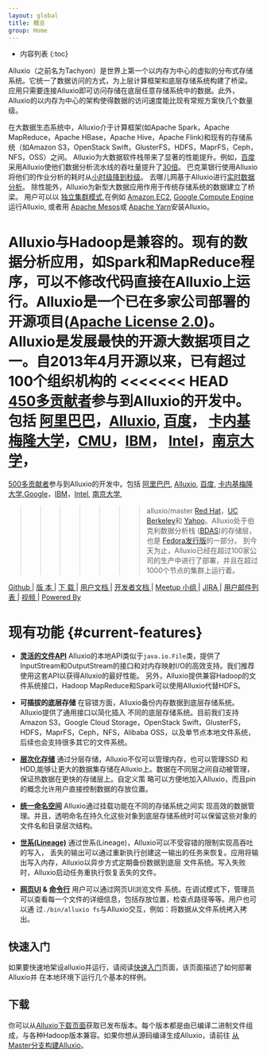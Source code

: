 ```yaml
---
layout: global
title: 概览
group: Home
---
```


* 内容列表
{:toc}

Alluxio（之前名为Tachyon）是世界上第一个以内存为中心的虚拟的分布式存储系统。它统一了数据访问的方式，为上层计算框架和底层存储系统构建了桥梁。
应用只需要连接Alluxio即可访问存储在底层任意存储系统中的数据。此外，Alluxio的以内存为中心的架构使得数据的访问速度能比现有常规方案快几个数量级。

在大数据生态系统中，Alluxio介于计算框架(如Apache Spark，Apache MapReduce，Apache HBase，Apache Hive，Apache Flink)和现有的存储系统（如Amazon S3，OpenStack Swift，GlusterFS，HDFS，MaprFS，Ceph，NFS，OSS）之间。
Alluxio为大数据软件栈带来了显著的性能提升。例如，[百度](https://www.baidu.com)采用Alluxio使他们数据分析流水线的吞吐量提升了[30倍](http://www.alluxio.com/assets/uploads/2016/02/Baidu-Case-Study.pdf)。
巴克莱银行使用Alluxio将他们的作业分析的耗时从[小时级降到秒级](https://dzone.com/articles/Accelerate-In-Memory-Processing-with-Spark-from-Hours-to-Seconds-With-Tachyon)。
去哪儿网基于Alluxio进行[实时数据分析](http://www.alluxio.com/2016/07/qunar-performs-real-time-data-analytics-up-to-300x-faster-with-alluxio/)。
除性能外，Alluxio为新型大数据应用作用于传统存储系统的数据建立了桥梁。
用户可以以
[独立集群模式](Running-Alluxio-on-a-Cluster.html),在例如
[Amazon EC2](Running-Alluxio-on-EC2.html),
[Google Compute Engine](Running-Alluxio-on-GCE.html)运行Alluxio, 或者用
[Apache Mesos](Running-Alluxio-on-Mesos.html)或
[Apache Yarn](Running-Alluxio-on-EC2-Yarn.html)安装Alluxio。

Alluxio与Hadoop是兼容的。现有的数据分析应用，如Spark和MapReduce程序，可以不修改代码直接在Alluxio上运行。Alluxio是一个已在多家公司部署的开源项目([Apache License 2.0](https://github.com/alluxio/alluxio/blob/master/LICENSE))。
Alluxio是发展最快的开源大数据项目之一。自2013年4月开源以来，已有超过100个组织机构的
<<<<<<< HEAD
[450多贡献者](https://github.com/alluxio/alluxio/graphs/contributors)参与到Alluxio的开发中。包括
[阿里巴巴](http://www.alibaba.com)，[Alluxio](http://www.alluxio.com/), [百度](https://www.baidu.com)，
[卡内基梅隆大学](https://www.cmu.edu/)，[CMU](https://www.cmu.edu/)，[IBM](https://www.ibm.com)，
[Intel](http://www.intel.com/)，[南京大学](http://pasa-bigdata.nju.edu.cn/)，
=======
[500多贡献者](https://github.com/alluxio/alluxio/graphs/contributors)参与到Alluxio的开发中。包括
[阿里巴巴](http://www.alibaba.com), [Alluxio](http://www.alluxio.com/), [百度](https://www.baidu.com),
[卡内基梅隆大学](https://www.cmu.edu/),[Google](https://www.google.com)，[IBM](https://www.ibm.com)，[Intel](http://www.intel.com/),
[南京大学](http://pasa-bigdata.nju.edu.cn/),
>>>>>>> alluxio/master
[Red Hat](https://www.redhat.com/)，[UC Berkeley](https://amplab.cs.berkeley.edu/)和
[Yahoo](https://www.yahoo.com/)。Alluxio处于伯克利数据分析栈
([BDAS](https://amplab.cs.berkeley.edu/bdas/))的存储层，也是
[Fedora发行版](https://fedoraproject.org/wiki/SIGs/bigdata/packaging)的一部分。
到今天为止，Alluxio已经在超过100家公司的生产中进行了部署，并且在超过1000个节点的集群上运行着。

[Github ](https://github.com/alluxio/alluxio/) |
[ 版 本  ](http://alluxio.org/releases/) |
[ 下 载  ](http://alluxio.org/download/) |
[ 用户文档  ](Getting-Started.html) |
[ 开发者文档  ](Contributing-to-Alluxio.html) |
[ Meetup 小组  ](https://www.meetup.com/Alluxio/) |
[ JIRA  ](https://alluxio.atlassian.net/browse/ALLUXIO) |
[ 用户邮件列表  ](https://groups.google.com/forum/?fromgroups#!forum/alluxio-users) |
[ 视频 ](https://www.youtube.com/channel/UCpibQsajhwqYPLYhke4RigA) |
[ Powered By  ](Powered-By-Alluxio.html)

<style>
#current-features + ul li {height:210px;}
</style>
# 现有功能 {#current-features}
<!--for using the CSS，when tranlasting English title to Chinese,must specify the id for Chinese which is identical as the generated id in CSS for English title-->

* **[灵活的文件API](File-System-API.html)** Alluxio的本地API类似于``java.io.File``类，提供了
InputStream和OutputStream的接口和对内存映射I/O的高效支持。我们推荐使用这套API以获得Alluxio的最好性能。
另外，Alluxio提供兼容Hadoop的文件系统接口，Hadoop MapReduce和Spark可以使用Alluxio代替HDFS。

* **可插拔的底层存储** 在容错方面，Alluxio备份内存数据到底层存储系统。Alluxio提供了通用接口以简化插入
不同的底层存储系统。目前我们支持Amazon S3，Google Cloud Storage，OpenStack Swift，GlusterFS，
HDFS，MaprFS，Ceph，NFS，Alibaba OSS，以及单节点本地文件系统，后续也会支持很多其它的文件系统。

* **[层次化存储](Tiered-Storage-on-Alluxio.html)** 通过分层存储，Alluxio不仅可以管理内存，也可以管理SSD
和HDD,能够让更大的数据集存储在Alluxio上。数据在不同层之间自动被管理，保证热数据在更快的存储层上。自定义策
略可以方便地加入Alluxio，而且pin的概念允许用户直接控制数据的存放位置。

* **[统一命名空间](Unified-and-Transparent-Namespace.html)** Alluxio通过挂载功能在不同的存储系统之间实
现高效的数据管理。并且，透明命名在持久化这些对象到底层存储系统时可以保留这些对象的文件名和目录层次结构。

* **[世系(Lineage)](Lineage-API.html)** 通过世系(Lineage)，Alluxio可以不受容错的限制实现高吞吐的写入，
丢失的输出可以通过重新执行创建这一输出的任务来恢复。应用将输出写入内存，Alluxio以异步方式定期备份数据到底层
文件系统。写入失败时，Alluxio启动任务重执行恢复丢失的文件。

* **[网页UI](Web-Interface.html) & [命令行](Command-Line-Interface.html)** 用户可以通过网页UI浏览文件
系统。在调试模式下，管理员可以查看每一个文件的详细信息，包括存放位置，检查点路径等等。用户也可以通
过``./bin/alluxio fs``与Alluxio交互，例如：将数据从文件系统拷入拷出。

## 快速入门

如果要快速地架设alluxio并运行，请阅读[快速入门](Getting-Started.html)页面，该页面描述了如何部署Alluxio并
在本地环境下运行几个基本的样例。

## 下载

你可以从[Alluxio下载页面](http://alluxio.org/download)获取已发布版本。每个版本都是由已编译二进制文件组成，与各种Hadoop版本兼容。如果你想从源码编译生成Alluxio，请前往
[从Master分支构建Alluxio](Building-Alluxio-Master-Branch.html)。
